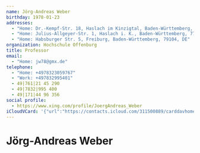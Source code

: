 ```yaml
---
name: Jörg-Andreas Weber
birthday: 1978-01-23
addresses:
  - "Home: Dr.-Kempf-Str. 18, Haslach im Kinzigtal, Baden-Württemberg, 77716, DE"
  - "Home: Julius-Allgeyer-Str. 1, Haslach i. K., Baden-Württemberg, 77716, DE"
  - "Home: Habsburger Str. 5, Freiburg, Baden-Württemberg, 79104, DE"
organization: Hochschule Offenburg
title: Professor
email:
  - "Home: jw78@gmx.de"
telephone:
  - "Home: +4978323059767"
  - "Work: +497832995401"
  - 49|761|21 45 290
  - 49|7832|995 400
  - 49|171|44 96 356
social profile:
  - https://www.xing.com/profile/JoergAndreas_Weber
iCloudVCard: '{"url":"https://contacts.icloud.com/311500889/carddavhome/card/ZWZkNjU3ZjItMDgwNS00MDZmLTkwNTMtNGQ4ZWJjMzg5Nzhk.vcf","etag":"\"kmfhf23v\"","data":"BEGIN:VCARD\r\nVERSION:3.0\r\nFN:\r\nN:Weber;Jörg-Andreas;;;\r\nUID:efd657f2-0805-406f-9053-4d8ebc38978d\r\nBDAY;VALUE=date:1978-01-23\r\nADR;TYPE=HOME:;;Dr.-Kempf-Str. 18;Haslach im Kinzigtal;Baden-Württemberg;77\r\n 716;DE;\r\nADR;TYPE=HOME:;;Julius-Allgeyer-Str. 1;Haslach i. K.;Baden-Württemberg;7771\r\n 6;DE;\r\nADR;TYPE=HOME:;;Habsburger Str. 5;Freiburg;Baden-Württemberg;79104;DE;\r\nWP1.X-ABLABEL:Work\r\nWP2.X-ABLABEL:Home\r\nWP3.X-ABLABEL:Home\r\nWP4.X-ABLABEL:Work\r\nWP5.X-ABLABEL:Home\r\nWP6.X-ABLABEL:Work\r\nitem0.X-ABLABEL:xing\r\nPRODID:ez-vcard 0.9.13-fc\r\nREV:2025-04-03T22:06:58Z\r\nORG:Hochschule Offenburg;\r\nTITLE:Professor\r\nEMAIL;TYPE=HOME:jw78@gmx.de\r\nPHOTO;VALUE=uri:https://gateway.icloud.com/contacts/311500889/ck/card/dfd75\r\n 9919624c6a5bcd8110c856cd547\r\nTEL;TYPE=HOME:+4978323059767\r\nTEL;TYPE=WORK:+497832995401\r\nTEL:49|761|21 45 290\r\nTEL:49|7832|995 400\r\nTEL:49|171|44 96 356\r\nitem0.X-SOCIALPROFILE;X-USER=JoergAndreas_Weber:https://www.xing.com/profil\r\n e/JoergAndreas_Weber\r\nEND:VCARD"}'
---
```

# Jörg-Andreas Weber